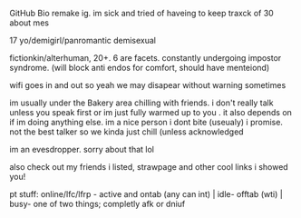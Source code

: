 GitHub Bio remake ig. im sick and tried of haveing to keep traxck of 30 about mes


17 yo/demigirl/panromantic demisexual 

 fictionkin/alterhuman, 20+. 6 are facets. constantly undergoing impostor syndrome. (will block anti endos for comfort, should have menteiond)

wifi goes in and out so yeah we may disapear without warning sometimes



im usually under the Bakery area chilling with friends. i don't really talk unless you speak first or im just fully warmed up to you . it also depends on if im doing anything else. im a nice person i dont bite (useualy) i promise.  not the best talker so we kinda just chill (unless acknowledged

im an evesdropper. sorry about that lol


also check out my friends i listed, strawpage and other cool links i showed you!

pt stuff: online/lfc/lfrp -  active and ontab (any can int) | idle- offtab (wti) | busy- one of two things; completly afk or dniuf

